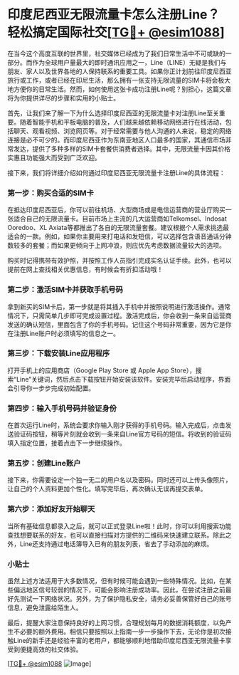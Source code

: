 # 印度尼西亚无限流量卡怎么注册Line？轻松搞定国际社交[[TG💪+ @esim1088](https://t.me/s/esim1088)]

在当今这个高度互联的世界里，社交媒体已经成为了我们日常生活中不可或缺的一部分。而作为全球用户量最大的即时通讯应用之一，Line（LINE）无疑是我们与朋友、家人以及世界各地的人保持联系的重要工具。如果你正计划前往印度尼西亚旅行或工作，或者已经在印尼生活，那么拥有一张支持无限流量的SIM卡将会极大地方便你的日常生活。然而，如何使用这张卡成功注册Line呢？别担心，这篇文章将为你提供详尽的步骤和实用的小贴士。

首先，让我们来了解一下为什么选择印度尼西亚的无限流量卡对注册Line至关重要。随着智能手机和平板电脑的普及，人们越来越依赖移动网络进行在线活动，包括聊天、观看视频、浏览网页等。对于经常需要与他人沟通的人来说，稳定的网络连接是必不可少的。而印度尼西亚作为东南亚地区人口最多的国家，其通信市场非常发达，提供了多种多样的SIM卡套餐供消费者选择。其中，无限流量卡因其价格实惠且功能强大而受到广泛欢迎。

接下来，我们将详细介绍如何通过印度尼西亚无限流量卡注册Line的具体流程：

### 第一步：购买合适的SIM卡

在抵达印度尼西亚后，你可以前往机场、大型商场或是电信运营商的营业厅购买一张适合自己的无限流量卡。目前市场上主流的几大运营商如Telkomsel、Indosat Ooredoo、XL Axiata等都推出了各自的无限流量套餐。建议根据个人需求挑选最适合的一款。例如，如果你主要用来打电话和发短信，可以选择包含语音通话分钟数较多的套餐；而如果更倾向于上网冲浪，则应优先考虑数据流量较大的选项。

购买时记得携带有效护照，并按照工作人员指引完成实名认证手续。此外，也可以提前在网上查找相关优惠信息，有时候会有折扣活动哦！

### 第二步：激活SIM卡并获取手机号码

拿到新买的SIM卡后，第一步就是将其插入手机中并按照说明进行激活操作。通常情况下，只需简单几步即可完成设置过程。激活完成后，你会收到一条来自运营商发送的确认短信，里面包含了你的手机号码。记住这个号码非常重要，因为它是你在注册Line账户时必须填写的信息之一。

### 第三步：下载安装Line应用程序

打开手机上的应用商店（Google Play Store 或 Apple App Store），搜索“Line”关键词，然后点击下载按钮开始安装该软件。安装完毕后启动程序，界面会引导你一步步完成初始配置。

### 第四步：输入手机号码并验证身份

在首次运行Line时，系统会要求你输入刚才获得的手机号码。输入完成后，点击发送验证码按钮，稍等片刻就会收到一条来自Line官方号码的短信。将收到的验证码填入指定位置，接着点击下一步继续操作。

### 第五步：创建Line账户

接下来，你需要设定一个独一无二的用户名以及密码。同时还可以上传头像照片，让自己的个人资料更加个性化。填写完毕后，再次确认无误再提交表单。

### 第六步：添加好友开始聊天

当所有基础信息都录入之后，就可以正式登录Line啦！此时，你可以利用搜索功能查找想要联系的好友，也可以直接扫描对方提供的二维码来快速建立联系。除此之外，Line还支持通过电话簿导入已有的朋友列表，省去了手动添加的麻烦。

### 小贴士

虽然上述方法适用于大多数情况，但有时候可能会遇到一些特殊情况。比如，在某些偏远地区信号较弱的情况下，可能会影响注册成功率。因此，在尝试注册之前最好先测试一下网络状况。另外，为了保护隐私安全，请务必妥善保管好自己的账号信息，避免泄露给陌生人。

最后，提醒大家注意保持良好的上网习惯，合理规划每月的数据消耗额度，以免产生不必要的额外费用。相信只要按照以上指南一步一步操作下去，无论你是初次接触Line的新手还是经验丰富的老用户，都能够顺利地借助印度尼西亚无限流量卡享受到便捷高效的社交体验。

[[TG💪+ @esim1088](https://t.me/s/esim1088) ![Image](https://i.postimg.cc/4NQfJmqS/Snipaste-2025-05-13-00-14-12.png)]
